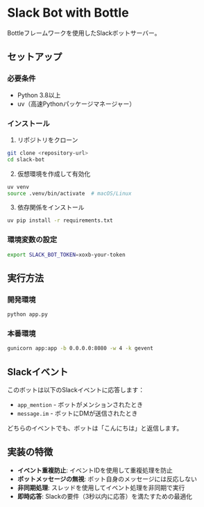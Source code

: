 # Slack Bot with Bottle

Bottleフレームワークを使用したSlackボットサーバー。

## セットアップ

### 必要条件
- Python 3.8以上
- uv（高速Pythonパッケージマネージャー）

### インストール

1. リポジトリをクローン
```bash
git clone <repository-url>
cd slack-bot
```

2. 仮想環境を作成して有効化
```bash
uv venv
source .venv/bin/activate  # macOS/Linux
```

3. 依存関係をインストール
```bash
uv pip install -r requirements.txt
```

### 環境変数の設定

```bash
export SLACK_BOT_TOKEN=xoxb-your-token
```

## 実行方法

### 開発環境
```bash
python app.py
```

### 本番環境
```bash
gunicorn app:app -b 0.0.0.0:8080 -w 4 -k gevent
```

## Slackイベント

このボットは以下のSlackイベントに応答します：

- `app_mention` - ボットがメンションされたとき
- `message.im` - ボットにDMが送信されたとき

どちらのイベントでも、ボットは「こんにちは」と返信します。

## 実装の特徴

- **イベント重複防止**: イベントIDを使用して重複処理を防止
- **ボットメッセージの無視**: ボット自身のメッセージには反応しない
- **非同期処理**: スレッドを使用してイベント処理を非同期で実行
- **即時応答**: Slackの要件（3秒以内に応答）を満たすための最適化
